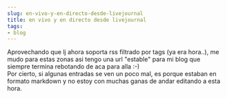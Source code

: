 ```yaml
---
slug: en-vivo-y-en-directo-desde-livejournal  
title: en vivo y en directo desde livejournal  
tags:  
- blog  
---
```

  
Aprovechando que lj ahora soporta rss filtrado por tags (ya era hora..), me mudo para estas zonas asi tengo una url "estable" para mi blog que siempre termina rebotando de aca para alla :-)  
Por cierto, si algunas entradas se ven un poco mal, es porque estaban en formato markdown y no estoy con muchas ganas de andar editando a esta hora.  
